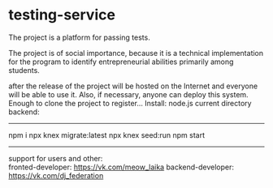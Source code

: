 # testing-service
The project is a platform for passing tests.

The project is of social importance, because it is a technical implementation for the program to identify entrepreneurial abilities primarily among students.

after the release of the project will be hosted on the Internet and everyone will be able to use it. Also, if necessary, anyone can deploy this system. Enough to clone the project to register...
Install: node.js
current directory backend:
________________________________
npm i
npx knex migrate:latest
npx knex seed:run
npm start
_________________________________

support for users and other:   
fronted-developer: https://vk.com/meow_laika
backend-developer: https://vk.com/dj_federation
